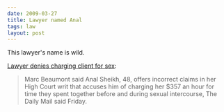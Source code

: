 ```yaml
---
date: 2009-03-27
title: Lawyer named Anal
tags: law
layout: post
---
```


This lawyer's name is wild.

[Lawyer denies charging client for sex](https://www.upi.com/Odd_News/2009/03/27/Lawyer-denies-charging-client-for-sex/28861238178471/):

> Marc Beaumont said Anal Sheikh, 48, offers incorrect claims in her High Court writ that accuses him of charging her $357 an hour for time they spent together before and during sexual intercourse, The Daily Mail said Friday.